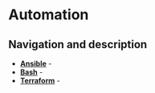 # Automation

## Navigation and description

* [**Ansible**](ansible/) - 
* [**Bash**](bash/) - 
* [**Terraform**](terraform/) - 